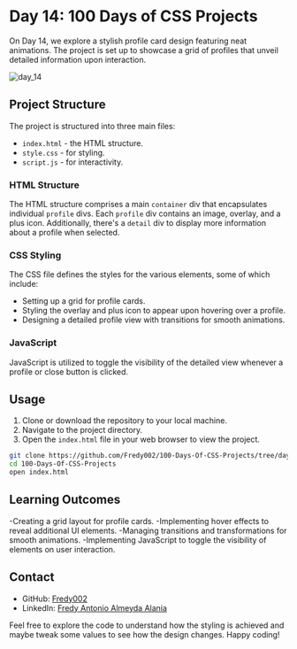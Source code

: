 # Day 14: 100 Days of CSS Projects

On Day 14, we explore a stylish profile card design featuring neat animations. The project is set up to showcase a grid of profiles that unveil detailed information upon interaction.

![day_14](https://github.com/Fredy002/100-Days-Of-CSS-Projects/assets/104151778/67cbf89f-55c4-4779-9f8e-9b5bca3bb784)

## Project Structure

The project is structured into three main files:

- `index.html` - the HTML structure.
- `style.css` - for styling.
- `script.js` - for interactivity.

### HTML Structure

The HTML structure comprises a main `container` div that encapsulates individual `profile` divs. Each `profile` div contains an image, overlay, and a plus icon. Additionally, there's a `detail` div to display more information about a profile when selected.

### CSS Styling

The CSS file defines the styles for the various elements, some of which include:

- Setting up a grid for profile cards.
- Styling the overlay and plus icon to appear upon hovering over a profile.
- Designing a detailed profile view with transitions for smooth animations.

### JavaScript

JavaScript is utilized to toggle the visibility of the detailed view whenever a profile or close button is clicked.

## Usage

1. Clone or download the repository to your local machine.
2. Navigate to the project directory.
3. Open the `index.html` file in your web browser to view the project.


```bash
git clone https://github.com/Fredy002/100-Days-Of-CSS-Projects/tree/day_11-20/day_14
cd 100-Days-Of-CSS-Projects
open index.html
```

## Learning Outcomes

-Creating a grid layout for profile cards.
-Implementing hover effects to reveal additional UI elements.
-Managing transitions and transformations for smooth animations.
-Implementing JavaScript to toggle the visibility of elements on user interaction.

## Contact

- GitHub: [Fredy002](https://github.com/Fredy002)
- LinkedIn: [Fredy Antonio Almeyda Alania](https://www.linkedin.com/in/fredy-antonio-almeyda-alania/)

Feel free to explore the code to understand how the styling is achieved and maybe tweak some values to see how the design changes. Happy coding!
